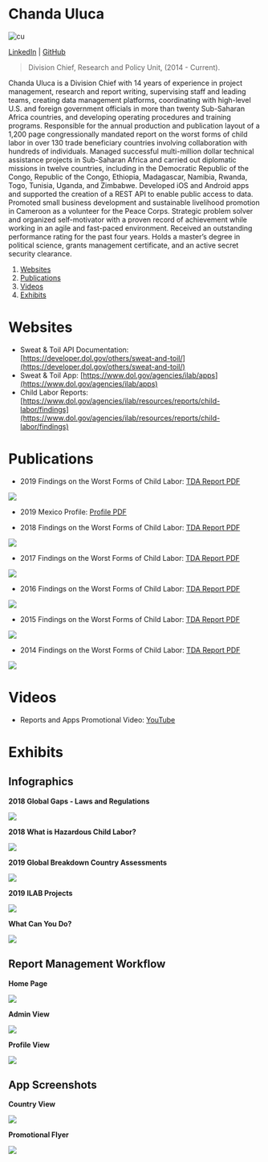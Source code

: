 # Chanda Uluca
![cu](https://avatars.githubusercontent.com/u/85594635?s=200) 

[LinkedIn](https://www.linkedin.com/in/culuca/) | [GitHub](https://github.com/culuca) 

> Division Chief, Research and Policy Unit, (2014 - Current).

Chanda Uluca is a Division Chief with 14 years of experience in project management, research and report writing, supervising staff and leading teams, creating data management platforms, coordinating with high-level U.S. and foreign government officials in more than twenty Sub-Saharan Africa countries, and developing operating procedures and training programs. Responsible for the annual production and publication layout of a 1,200 page congressionally mandated report on the worst forms of child labor in over 130 trade beneficiary countries involving collaboration with hundreds of individuals. Managed successful multi-million dollar technical assistance projects in Sub-Saharan Africa and carried out diplomatic missions in twelve countries, including in the Democratic Republic of the Congo, Republic of the Congo, Ethiopia, Madagascar, Namibia, Rwanda, Togo, Tunisia, Uganda, and Zimbabwe. Developed iOS and Android apps and supported the creation of a REST API to enable public access to data. Promoted small business development and sustainable livelihood promotion in Cameroon as a volunteer for the Peace Corps. Strategic problem solver and organized self-motivator with a proven record of achievement while working in an agile and fast-paced environment. Received an outstanding performance rating for the past four years. Holds a master’s degree in political science, grants management certificate, and an active secret security clearance. 

1. [Websites](#websites)
2. [Publications](#publications)
3. [Videos](#videos)
4. [Exhibits](#exhibits)


# Websites

* Sweat & Toil API Documentation: [https://developer.dol.gov/others/sweat-and-toil/](https://developer.dol.gov/others/sweat-and-toil/)
* Sweat & Toil App: [https://www.dol.gov/agencies/ilab/apps](https://www.dol.gov/agencies/ilab/apps)
* Child Labor Reports: [https://www.dol.gov/agencies/ilab/resources/reports/child-labor/findings](https://www.dol.gov/agencies/ilab/resources/reports/child-labor/findings)

# Publications

*  2019 Findings on the Worst Forms of Child Labor: [TDA Report PDF](https://www.dol.gov/sites/dolgov/files/ILAB/child_labor_reports/tda2019/2019_TDA_Report_Online_Final.pdf)

![](https://github.com/culuca/culuca.github.io/blob/f04874e6a9924e14246f57724679f6dae9320b39/resources/2019%20TDA%20Report%20Cover.png)

*  2019 Mexico Profile: [Profile PDF](https://github.com/culuca/culuca.github.io/blob/f04874e6a9924e14246f57724679f6dae9320b39/resources/2019%20Mexico%20TDA%20Profile.pdf)

*  2018 Findings on the Worst Forms of Child Labor: [TDA Report PDF](https://www.dol.gov/sites/dolgov/files/ILAB/child_labor_reports/tda2018/ChildLaborReportBook.pdf)

![](https://github.com/culuca/culuca.github.io/blob/f04874e6a9924e14246f57724679f6dae9320b39/resources/2018%20TDA%20Report%20Cover.png)

*  2017 Findings on the Worst Forms of Child Labor: [TDA Report PDF](https://www.dol.gov/sites/dolgov/files/ILAB/child_labor_reports/tda2017/ChildLaborReportBook.pdf)

![](https://github.com/culuca/culuca.github.io/blob/f04874e6a9924e14246f57724679f6dae9320b39/resources/2017%20TDA%20Report%20Cover.png)

*  2016 Findings on the Worst Forms of Child Labor: [TDA Report PDF](https://www.dol.gov/sites/dolgov/files/ILAB/child_labor_reports/tda2016/tdabook.pdf)

![](https://github.com/culuca/culuca.github.io/blob/f04874e6a9924e14246f57724679f6dae9320b39/resources/2016%20TDA%20Report%20Cover.png)

*  2015 Findings on the Worst Forms of Child Labor: [TDA Report PDF](https://www.dol.gov/sites/dolgov/files/ILAB/child_labor_reports/tda2015/tda2015.pdfs)

![](https://github.com/culuca/culuca.github.io/blob/f04874e6a9924e14246f57724679f6dae9320b39/resources/2015%20TDA%20Report%20Cover.jpg)

*  2014 Findings on the Worst Forms of Child Labor: [TDA Report PDF](https://www.dol.gov/sites/dolgov/files/ILAB/child_labor_reports/tda2014/2014TDA.pdf)

![](https://github.com/culuca/culuca.github.io/blob/f04874e6a9924e14246f57724679f6dae9320b39/resources/2014%20TDA%20Report%20Cover.jpg)

# Videos

* Reports and Apps Promotional Video: [YouTube](https://www.youtube.com/watch?v=bulXmJM4Grw)

# Exhibits
## Infographics

**2018 Global Gaps - Laws and Regulations**

![](https://github.com/culuca/culuca.github.io/blob/f04874e6a9924e14246f57724679f6dae9320b39/resources/2018%20Global%20Gaps%20-%20Laws%20and%20Regulations.png)

**2018 What is Hazardous Child Labor?**

![](https://github.com/culuca/culuca.github.io/blob/f04874e6a9924e14246f57724679f6dae9320b39/resources/2018%20What%20is%20Haz%20CL.png)

**2019 Global Breakdown Country Assessments**

![](https://github.com/culuca/culuca.github.io/blob/f04874e6a9924e14246f57724679f6dae9320b39/resources/2019%20Global%20Breakdown%20Country%20Assessments.png)

**2019 ILAB Projects**

![](https://github.com/culuca/culuca.github.io/blob/f04874e6a9924e14246f57724679f6dae9320b39/resources/2019%20ILAB%20Projects.png)

**What Can You Do?**

![](https://github.com/culuca/culuca.github.io/blob/f04874e6a9924e14246f57724679f6dae9320b39/resources/What-Can-You-Do-poster.jpg)

## Report Management Workflow

**Home Page**

![](https://github.com/culuca/culuca.github.io/blob/f04874e6a9924e14246f57724679f6dae9320b39/resources/SharePoint%20Home%20Page.PNG)

**Admin View**

![](https://github.com/culuca/culuca.github.io/blob/f04874e6a9924e14246f57724679f6dae9320b39/resources/SharePoint%20Admin%20View.jpg)

**Profile View**

![](https://github.com/culuca/culuca.github.io/blob/f04874e6a9924e14246f57724679f6dae9320b39/resources/SharePoint%20TDA%20Profile%20View%20.jpg)

## App Screenshots

**Country View**

![](https://github.com/culuca/culuca.github.io/blob/f04874e6a9924e14246f57724679f6dae9320b39/resources/2019%20SweatAndToil%20App_Burma%20Screen.png)

**Promotional Flyer**

![](https://github.com/culuca/culuca.github.io/blob/f04874e6a9924e14246f57724679f6dae9320b39/resources/2019%20Both%20App%20Flyers.png)
